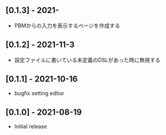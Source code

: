 ## [0.1.3] - 2021-
- PBMからの入力を表示するページを作成する

## [0.1.2] - 2021-11-3
- 設定ファイルに書いている未定義のDSLがあった時に無視する

## [0.1.1] - 2021-10-16
- bugfix setting edtior

## [0.1.0] - 2021-08-19

- Initial release
